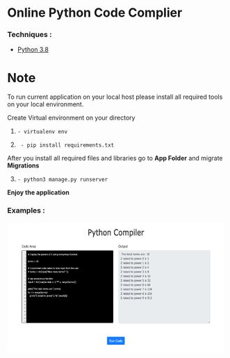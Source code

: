 # Online Python Code Complier



### Techniques :

* [Python 3.8](https://www.python.org/)


# Note

To run current application on your local host please install all required tools on your local environment. 

Create Virtual environment on your directory

1. `- virtualenv env`

2. ` - pip install requirements.txt`

After you install all required files and libraries go to **App Folder** and migrate **Migrations**

3. `- python3 manage.py runserver`

**Enjoy the application**

### Examples :
<img src="https://github.com/barkhayot/python_complier/blob/main/screencapture-localhost-8000-runcode-2022-01-28-16_21_18.jpg" width="500" height="300" />
